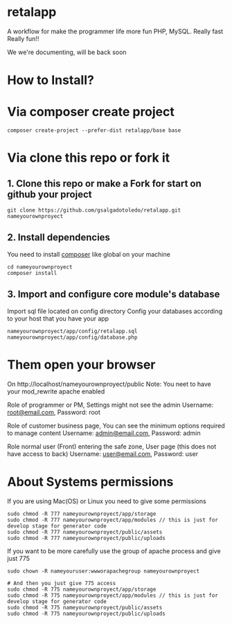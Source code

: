 retalapp
========

A workflow for make the programmer life more fun PHP, MySQL. Really fast Really fun!!

We we're documenting, will be back soon

# How to Install? #

# Via composer create project #
```
composer create-project --prefer-dist retalapp/base base
```
# Via clone this repo or fork it #
## 1. Clone this repo or make a Fork for start on github your project ##
```
git clone https://github.com/gsalgadotoledo/retalapp.git nameyourownproyect
```

## 2. Install dependencies ##
You need to install [composer](https://getcomposer.org/download/) like global on your machine
```
cd nameyourownproyect
composer install
```

## 3. Import and configure core module's database ##
Import sql file located on config directory
Config your databases according to your host that you have your app
```
nameyourownproyect/app/config/retalapp.sql
nameyourownproyect/app/config/database.php
```
# Them open your browser #
On http://localhost/nameyourownproyect/public
Note: You neet to have your mod_rewrite apache enabled

Role of programmer or PM, Settings might not see the admin
Username: root@email.com, Password: root

Role of customer business page, You can see the minimum options required to manage content
Username: admin@email.com, Password: admin

Role normal user (Front) entering the safe zone, User page (this does not have access to back)
Username: user@email.com, Password: user

# About Systems permissions #

If you are using Mac(OS) or Linux you need to give some permissions
```
sudo chmod -R 777 nameyourownproyect/app/storage
sudo chmod -R 777 nameyourownproyect/app/modules // this is just for develop stage for generator code
sudo chmod -R 777 nameyourownproyect/public/assets
sudo chmod -R 777 nameyourownproyect/public/uploads
```

If you want to be more carefully use the group of apache process and give just 775
```
sudo chown -R nameyouruser:wwworapachegroup nameyourownproyect

# And then you just give 775 access
sudo chmod -R 775 nameyourownproyect/app/storage
sudo chmod -R 775 nameyourownproyect/app/modules // this is just for develop stage for generator code
sudo chmod -R 775 nameyourownproyect/public/assets
sudo chmod -R 775 nameyourownproyect/public/uploads
```
